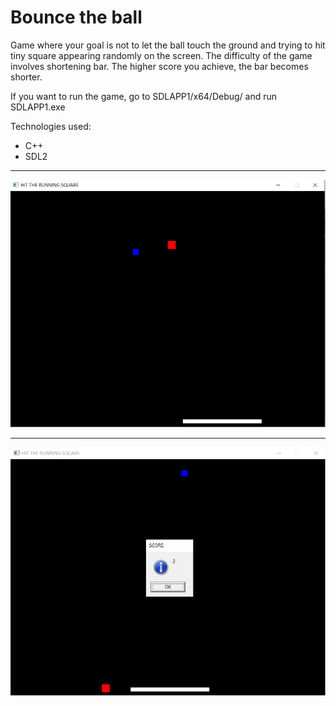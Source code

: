 <h1>Bounce the ball</h1>
<p>Game where your goal is not to let the ball touch the ground and trying to hit tiny square appearing randomly on the screen. The difficulty of the game involves shortening bar. The higher score you achieve, the bar becomes shorter.</p>
<p>If you want to run the game, go to SDLAPP1/x64/Debug/ and run SDLAPP1.exe</p>
<p>Technologies used:</p>
<ul>
  <li>C++</li>
  <li>SDL2</li>
</ul>
<hr>
<img alt="Game" src="https://github.com/teo0098/Bouncing-the-ball/blob/master/image.jpg">
<hr>
<img alt="Game" src="https://github.com/teo0098/Bouncing-the-ball/blob/master/image2.jpg">
